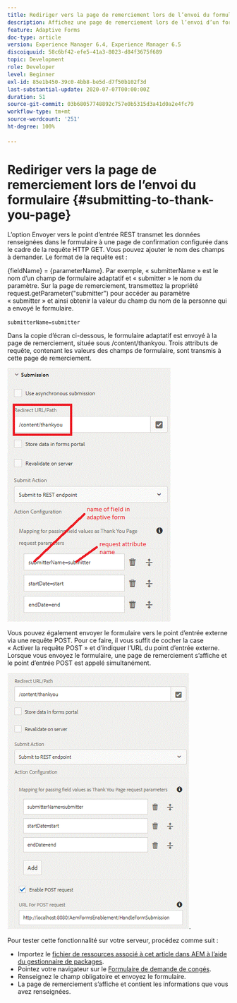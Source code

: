 ```yaml
---
title: Rediriger vers la page de remerciement lors de l’envoi du formulaire
description: Affichez une page de remerciement lors de l’envoi d’un formulaire adaptatif.
feature: Adaptive Forms
doc-type: article
version: Experience Manager 6.4, Experience Manager 6.5
discoiquuid: 58c6bf42-efe5-41a3-8023-d84f3675f689
topic: Development
role: Developer
level: Beginner
exl-id: 85e1b450-39c0-4bb8-be5d-d7f50b102f3d
last-substantial-update: 2020-07-07T00:00:00Z
duration: 51
source-git-commit: 03b68057748892c757e0b5315d3a41d0a2e4fc79
workflow-type: tm+mt
source-wordcount: '251'
ht-degree: 100%

---
```


# Rediriger vers la page de remerciement lors de l’envoi du formulaire {#submitting-to-thank-you-page}

L’option Envoyer vers le point d’entrée REST transmet les données renseignées dans le formulaire à une page de confirmation configurée dans le cadre de la requête HTTP GET. Vous pouvez ajouter le nom des champs à demander. Le format de la requête est :

\{fieldName\} = \{parameterName\}. Par exemple, « submitterName » est le nom d’un champ de formulaire adaptatif et « submitter » le nom du paramètre. Sur la page de remerciement, transmettez la propriété request.getParameter(&quot;submitter&quot;) pour accéder au paramètre « submitter » et ainsi obtenir la valeur du champ du nom de la personne qui a envoyé le formulaire.

`submitterName=submitter`

Dans la copie d’écran ci-dessous, le formulaire adaptatif est envoyé à la page de remerciement, située sous /content/thankyou. Trois attributs de requête, contenant les valeurs des champs de formulaire, sont transmis à cette page de remerciement.

![Page de remerciement.](assets/thankyoupage.gif)

Vous pouvez également envoyer le formulaire vers le point d’entrée externe via une requête POST. Pour ce faire, il vous suffit de cocher la case « Activer la requête POST » et d’indiquer l’URL du point d’entrée externe. Lorsque vous envoyez le formulaire, une page de remerciement s’affiche et le point d’entrée POST est appelé simultanément.

![Configuration de la capture](assets/capture.gif).

Pour tester cette fonctionnalité sur votre serveur, procédez comme suit :

* Importez le [fichier de ressources associé à cet article dans AEM à l’aide du gestionnaire de packages](assets/submittingtorestendpoint.zip).
* Pointez votre navigateur sur le [Formulaire de demande de congés](http://localhost:4502/content/dam/formsanddocuments/helpx/timeoffrequestform/jcr:content?wcmmode=disabled).
* Renseignez le champ obligatoire et envoyez le formulaire.
* La page de remerciement s’affiche et contient les informations que vous avez renseignées.
